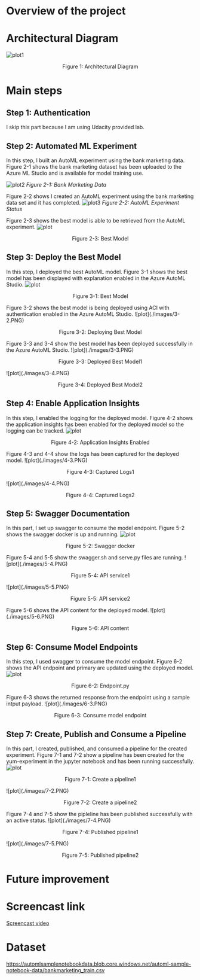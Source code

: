 # Overview of the project

# Architectural Diagram
![plot1](./images/Architecture.PNG)
<p align="center">Figure 1: Architectural Diagram</p>

# Main steps
## Step 1: Authentication
I skip this part because I am using Udacity provided lab.

## Step 2: Automated ML Experiment
In this step, I built an AutoML experiment using the bank marketing data. 
Figure 2-1 shows the bank marketing dataset has been uploaded to the Azure ML Studio and is available for model training use.

![plot2](./images/2-1.PNG)
*Figure 2-1: Bank Marketing Data*


Figure 2-2 shows I created an AutoML experiment using the bank marketing data set and it has completed.
![plot3](./images/2-2.PNG)
*Figure 2-2: AutoML Experiment Status*

Figure 2-3 shows the best model is able to be retrieved from the AutoML experiment.
![plot](./images/2-3.PNG)
<p align="center">Figure 2-3: Best Model</p>

## Step 3: Deploy the Best Model
In this step, I deployed the best AutoML model.
Figure 3-1 shows the best model has been displayed with explanation enabled in the Azure AutoML Studio.
![plot](./images/3-1.PNG)
<p align="center">Figure 3-1: Best Model</p>
Figure 3-2 shows the best model is being deployed using ACI with authentication enabled in the Azure AutoML Studio.
![plot](./images/3-2.PNG)
<p align="center">Figure 3-2: Deploying Best Model</p>
Figure 3-3 and 3-4 show the best model has been deployed successfully in the Azure AutoML Studio.
![plot](./images/3-3.PNG)
<p align="center">Figure 3-3: Deployed Best Model1</p>
![plot](./images/3-4.PNG)
<p align="center">Figure 3-4: Deployed Best Model2</p>

## Step 4: Enable Application Insights
In this step, I enabled the logging for the deployed model.
Figure 4-2 shows the application insights has been enabled for the deployed model so the logging can be tracked.
![plot](./images/4-2.PNG)
<p align="center">Figure 4-2: Application Insights Enabled</p>
Figure 4-3 and 4-4 show the logs has been captured for the deployed model.
![plot](./images/4-3.PNG)
<p align="center">Figure 4-3: Captured Logs1</p>
![plot](./images/4-4.PNG)
<p align="center">Figure 4-4: Captured Logs2</p>

## Step 5: Swagger Documentation
In this part, I set up swagger to consume the model endpoint.
Figure 5-2 shows the swagger docker is up and running.
![plot](./images/5-2.PNG)
<p align="center">Figure 5-2: Swagger docker</p>
Figure 5-4 and 5-5 show the swagger.sh and serve.py files are running.
![plot](./images/5-4.PNG)
<p align="center">Figure 5-4: API service1</p>
![plot](./images/5-5.PNG)
<p align="center">Figure 5-5: API service2</p>
Figure 5-6 shows the API content for the deployed model.
![plot](./images/5-6.PNG)
<p align="center">Figure 5-6: API content</p>

## Step 6: Consume Model Endpoints
In this step, I used swagger to consume the model endpoint.
Figure 6-2 shows the API endpoint and primary are updated using the deployed model.
![plot](./images/6-2.PNG)
<p align="center">Figure 6-2: Endpoint.py</p>
Figure 6-3 shows the returned response from the endpoint using a sample intput payload.
![plot](./images/6-3.PNG)
<p align="center">Figure 6-3: Consume model endpoint</p>

## Step 7: Create, Publish and Consume a Pipeline
In this part, I created, published, and consumed a pipeline for the created experiment.
Figure 7-1 and 7-2 show a pipeline has been created for the yum-experiment in the jupyter notebook and has been running successfully.
![plot](./images/7-1.PNG)
<p align="center">Figure 7-1: Create a pipeline1</p>
![plot](./images/7-2.PNG)
<p align="center">Figure 7-2: Create a pipeline2</p>
Figure 7-4 and 7-5 show the pipleline has been published successfully with an active status.
![plot](./images/7-4.PNG)
<p align="center">Figure 7-4: Published pipeline1</p>
![plot](./images/7-5.PNG)
<p align="center">Figure 7-5: Published pipeline2</p>

# Future improvement
# Screencast link
<a href="https://www.youtube.com/watch?v=ukJf9IzUs34" target="_blank">Screencast video</a>

# Dataset
https://automlsamplenotebookdata.blob.core.windows.net/automl-sample-notebook-data/bankmarketing_train.csv


